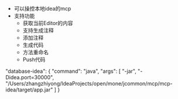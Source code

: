 + 可以操控本地idea的mcp
+ 支持功能
  + 获取当前Editor的内容
  + 支持生成注释
  + 添加注释
  + 生成代码
  + 方法重命名
  + Push代码

"database-idea": {
"command": "java",
"args": [
"-jar",
"-Didea.port=30000",
"/Users/zhangzhiyong/IdeaProjects/open/mone/jcommon/mcp/mcp-idea/target/app.jar"
]
}